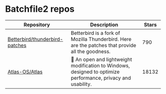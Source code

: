 # Batchfile2 repos

| Repository                                                                          | Description                                                                                                  | Stars |
| ----------------------------------------------------------------------------------- | ------------------------------------------------------------------------------------------------------------ | ----- |
| [Betterbird/thunderbird-patches](https://github.com/Betterbird/thunderbird-patches) | Betterbird is a fork of Mozilla Thunderbird. Here are the patches that provide all the goodness.             | 790   |
| [Atlas-OS/Atlas](https://github.com/Atlas-OS/Atlas)                                 | 🚀 An open and lightweight modification to Windows, designed to optimize performance, privacy and usability. | 18132 |
